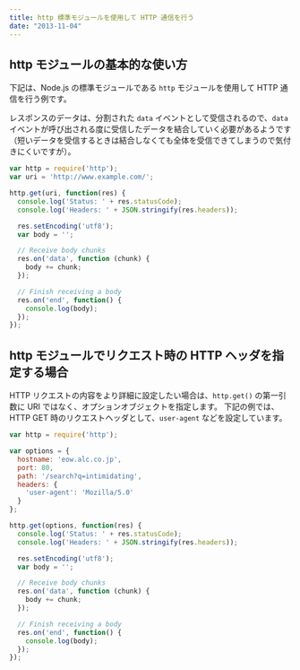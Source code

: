 ```yaml
---
title: http 標準モジュールを使用して HTTP 通信を行う
date: "2013-11-04"
---
```


http モジュールの基本的な使い方
----

下記は、Node.js の標準モジュールである `http` モジュールを使用して HTTP 通信を行う例です。

レスポンスのデータは、分割された `data` イベントとして受信されるので、`data` イベントが呼び出される度に受信したデータを結合していく必要があるようです（短いデータを受信するときは結合しなくても全体を受信できてしまうので気付きにくいですが）。

```javascript
var http = require('http');
var uri = 'http://www.example.com/';

http.get(uri, function(res) {
  console.log('Status: ' + res.statusCode);
  console.log('Headers: ' + JSON.stringify(res.headers));

  res.setEncoding('utf8');
  var body = '';

  // Receive body chunks
  res.on('data', function (chunk) {
    body += chunk;
  });

  // Finish receiving a body
  res.on('end', function() {
    console.log(body);
  });
});
```

http モジュールでリクエスト時の HTTP ヘッダを指定する場合
----

HTTP リクエストの内容をより詳細に設定したい場合は、`http.get()` の第一引数に URI ではなく、オプションオブジェクトを指定します。
下記の例では、HTTP GET 時のリクエストヘッダとして、`user-agent` などを設定しています。

```javascript
var http = require('http');

var options = {
  hostname: 'eow.alc.co.jp',
  port: 80,
  path: '/search?q=intimidating',
  headers: {
    'user-agent': 'Mozilla/5.0'
  }
};

http.get(options, function(res) {
  console.log('Status: ' + res.statusCode);
  console.log('Headers: ' + JSON.stringify(res.headers));

  res.setEncoding('utf8');
  var body = '';

  // Receive body chunks
  res.on('data', function (chunk) {
    body += chunk;
  });

  // Finish receiving a body
  res.on('end', function() {
    console.log(body);
  });
});
```

